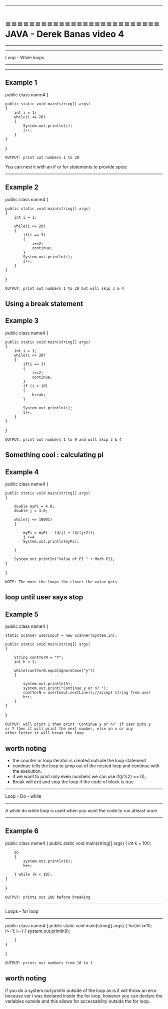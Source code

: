**************************
==========================
JAVA - Derek Banas video 4
==========================
**************************


******************
Loop - While loops
******************

---------
Example 1
---------

public class name4 {

	public static void main(string[] args)
	{
		int i = 1;
		while(i <= 20) 
		{
			System.out.println(i);
			i++;
		}
	}
}

	OUTPUT: print out numbers 1 to 20

You can nest it with an if or for statements to provide spice

---------
Example 2
---------

public class name4 {

	public static void main(string[] args)
	{
		int i = 1;

		while(i <= 20) 
		{
			if(i == 3)
			{
				i+=2;
				continue;
			}
			System.out.println(i);
			i++;
		}
	}
}

	OUTPUT: print out numbers 1 to 20 but will skip 3 & 4

Using a break statement
---------
Example 3
---------

public class name4 {

	public static void main(string[] args)
	{
		int i = 1;
		while(i <= 20) 
		{
			if(i == 3)
			{				
				i+=2;
				continue;
			}
			if (i > 10)
			{
				break;
			}

			System.out.println(i);
			i++;
		}
	}
}

	OUTPUT: print out numbers 1 to 9 and will skip 3 & 4

Something cool : calculating pi
---------
Example 4
---------

public class name4 {

	public static void main(string[] args)
	{

		double myPi = 4.0;
		double j = 3.0;

		while(j <= 10001) 
		{

			myPi = myPi - (4/j) + (4/(j+2));
			j +=4
			System.out.println(myPi);
		
		}
		
		System.out.println("Value of PI " + Math.PI);
	}
}

	NOTE: The more the loops the closer the value gets

loop until user says stop
---------
Example 5
---------
public class name4 {

	static Scanner userInput = new Scanner(System.in);

	public static void main(string[] args)
	{

		String contYorN = "Y";
		int h = 1;

		while(contYorN.equalIgnoreCase("y")) 
		{

			system.out.println(h);
			system.out.print("Continue y or n? ");
			contYorN = userInout.nextLine();//accept string from user
			h++;		
		}		
	}
}

	OUTPUT: will print 1 then print 'Continue y or n?' if user puts y 			or Y then it will print the next number, else an n or any 			other letter it will break the loop


worth noting
------------
- the counter or loop iterator is created outside the loop statement
- continue tells the loop to jump out of the nested loop and continue with the execution.
- if we want to print only even numbers we can use if((i%2) == 0);
- Break will exit and stop the loop if the code of block is true.


*****************
Loop - Do - while
*****************

A while do while loop is used when you want the code to run atleast once

---------
Example 6
---------

public class name4 {
	public static void main(string[] args)
	{
		int k = 100;

		do 
		{
			system.out.println(k);
			k++;
			
		} while (k < 10);		
	}
}

	OUTPUT: prints out 100 before breaking


****************
Loops - for loop
****************

public class name4 {
	public static void main(string[] args)
	{
		for(int i=10; i>=1; i--) 
		{
			system.out.println(i);
			
		}		
	}
}

	OUTPUT: prints out numbers from 10 to 1

worth noting
------------
if you do a system.out.println outside of the loop as is it will throw an erro because var i was declared inside the for loop, however you can declare the variables outside and this allows for accessability outside the for loop.